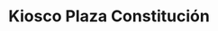 ---
title: "Kiosco Plaza Constitución"
url: /la-linea-de-la-concepcion/kiosco-plaza-constitucion/
shop: quiosco
---